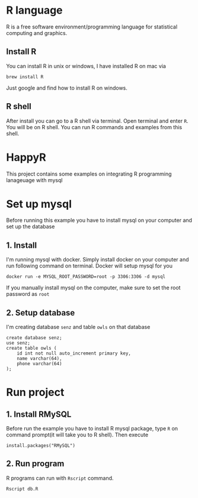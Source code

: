 # R language
R is a free software environment/programming language for statistical computing 
and graphics. 

## Install R 

You can install R in unix or windows, I have installed R on mac via 

```
brew install R
```

Just google and find how to install R on windows. 

## R shell

After install you can go to a R shell via terminal. Open terminal and enter
`R`. You will be on R shell. You can run R commands and examples from this shell. 


# HappyR 

This project contains some examples on integrating R programming lanageuage 
with mysql

# Set up mysql 

Before running this example you have to install mysql on your computer and set up the 
database 

## 1. Install 

I'm running mysql with docker. Simply install docker on your computer and run 
following command on terminal. Docker will setup mysql for you

```
docker run -e MYSQL_ROOT_PASSWORD=root -p 3306:3306 -d mysql
```

If you manually install mysql on the computer, make sure to set the root
password as `root`

## 2. Setup database 

I'm creating database `senz` and table `owls` on that database

```
create database senz;
use senz;
create table owls (
    id int not null auto_increment primary key, 
    name varchar(64), 
    phone varchar(64)
);
```

# Run project

## 1. Install RMySQL

Before run the example you have to install R mysql package, type `R` on command
prompt(it will take you to R shell). Then execute 

```
install.packages("RMySQL")
```

## 2. Run program

R programs can run with `Rscript` command.

```
Rscript db.R
```
